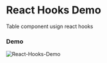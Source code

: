 # React Hooks Demo

Table component usign react hooks


### Demo

![React-Hooks-Demo](https://github.com/tspanu/react-hooks-demo/blob/master/src/assets/react-hooks.gif)
